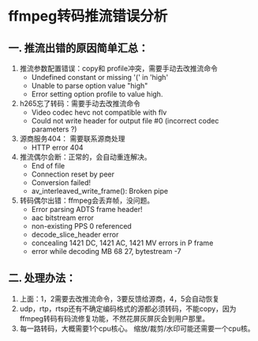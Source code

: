 # ffmpeg转码推流错误分析


## 一. 推流出错的原因简单汇总：
1. 推流参数配置错误：copy和 profile冲突，需要手动去改推流命令
    - Undefined constant or missing '(' in 'high'
    - Unable to parse option value "high"
    - Error setting option profile to value high.
2. h265忘了转码：需要手动去改推流命令
    - Video codec hevc not compatible with flv
    - Could not write header for output file #0 (incorrect codec parameters ?)
3. 源商服务404： 需要联系源商处理
    -  HTTP error 404
4. 推流偶尔会断：正常的，会自动重连解决。
    - End of file
    - Connection reset by peer
    - Conversion failed!
    - av_interleaved_write_frame(): Broken pipe
5. 转码偶尔出错：ffmpeg会丢弃帧，没问题。
   - Error parsing ADTS frame header!
   - aac bitstream error
   - non-existing PPS 0 referenced
   - decode_slice_header error
   - concealing 1421 DC, 1421 AC, 1421 MV errors in P frame
   - error while decoding MB 68 27, bytestream -7

## 二. 处理办法：
1. 上面：1，2需要去改推流命令，3要反馈给源商，4，5会自动恢复
2. udp，rtp，rtsp还有不确定编码格式的源都必须转码，不能copy，因为ffmpeg转码有码流修复功能，不然花屏灰屏灰会到用户那里。
3. 每一路转码，大概需要1个cpu核心。 缩放/裁剪/水印可能还需要一个cpu核。